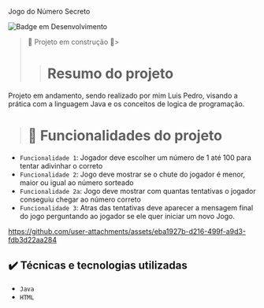 Jogo do Número Secreto

![Badge em Desenvolvimento](http://img.shields.io/static/v1?label=STATUS&message=EM%20DESENVOLVIMENTO&color=GREEN&style=for-the-badge)

> :construction: Projeto em construção :construction:>
>
> > # Resumo do projeto
Projeto em andamento, sendo realizado por mim Luis Pedro, visando a prática com a linguagem Java e os conceitos de logica de programação.
> 
> 
> # :hammer: Funcionalidades do projeto

- `Funcionalidade 1`: Jogador deve escolher um número de 1 até 100 para tentar adivinhar o correto
- `Funcionalidade 2`: Jogo deve mostrar se o chute do jogador é menor, maior ou igual ao número sorteado
- `Funcionalidade 2a`: Jogo deve mostrar com quantas tentativas o jogador conseguiu chegar ao número correto
- `Funcionalidade 3`: Atras das tentativas deve aparecer a mensagem final do jogo perguntando ao jogador se ele quer iniciar um novo Jogo.




https://github.com/user-attachments/assets/eba1927b-d216-499f-a9d3-fdb3d22aa284

## ✔️ Técnicas e tecnologias utilizadas

- ``Java``
- ``HTML``


